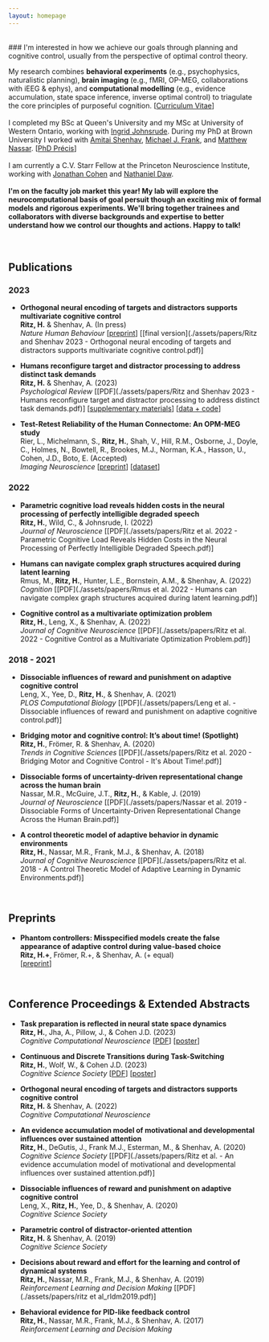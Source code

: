 ```yaml
---
layout: homepage
---
```

<br>
### I'm interested in how we achieve our goals through planning and cognitive control, usually from the perspective of optimal control theory.

My research combines **behavioral experiments** (e.g., psychophysics, naturalistic planning), **brain imaging** (e.g., fMRI, OP-MEG, collaborations with iEEG & ephys), and **computational modelling** (e.g., evidence accumulation, state space inference, inverse optimal control) to triagulate the core principles of purposeful cognition. [[Curriculum Vitae](./assets/CV/hritz_CV.pdf)]
<br><br>
I completed my BSc at Queen's University and my MSc at University of Western Ontario, working with [Ingrid Johnsrude](https://sites.google.com/site/johnsrudeconchlab/home). During my PhD at Brown University I worked with [Amitai Shenhav](https://www.shenhavlab.org/), [Michael J. Frank](https://www.lnccbrown.com/), and [Matthew Nassar](https://sites.brown.edu/mattlab/). [[PhD Précis](./assets/papers/Ritz_PhD_Precis.pdf)]
<br><br>
I am currently a C.V. Starr Fellow at the Princeton Neuroscience Institute, working with [Jonathan Cohen](https://ncclab.princeton.edu/) and [Nathaniel Daw](https://dawlab.princeton.edu/).
<br><br>
**I'm on the faculty job market this year! My lab will explore the neurocomputational basis of goal persuit though an exciting mix of formal models and rigorous experiments. We'll bring together trainees and collaborators with diverse backgrounds and expertise to better understand how we control our thoughts and actions. Happy to talk!**
<br><br><br>

## Publications


### 2023

- **Orthogonal neural encoding of targets and distractors supports multivariate cognitive control**
  <br>
  **Ritz, H.** & Shenhav, A. (In press)
  <br>
  _Nature Human Behaviour_ [[preprint](https://doi.org/10.1101/2022.12.01.518771)] [[final version](./assets/papers/Ritz and Shenhav 2023 - Orthogonal neural encoding of targets and distractors supports multivariate cognitive control.pdf)]


- **Humans reconfigure target and distractor processing to address distinct task demands**
  <br>
  **Ritz, H.** & Shenhav, A. (2023)
  <br>
  _Psychological Review_ [[PDF](./assets/papers/Ritz and Shenhav 2023 - Humans reconfigure target and distractor processing to address distinct task demands.pdf)] [[supplementary materials](./assets/papers/rev0000442_sm.pdf)] [[data + code](https://github.com/shenhavlab/PACT-public)]


- **Test-Retest Reliability of the Human Connectome: An OPM-MEG study**
  <br>
  Rier, L., Michelmann, S., **Ritz, H.**, Shah, V., Hill, R.M., Osborne, J., Doyle, C., Holmes, N., Bowtell, R., Brookes, M.J., Norman, K.A., Hasson, U., Cohen, J.D., Boto, E. (Accepted)
  <br>
  _Imaging Neuroscience_ [[preprint](https://doi.org/10.1101/2022.12.21.521184)] [[dataset](https://doi.org/10.5281/zenodo.7477061)]




### 2022

- **Parametric cognitive load reveals hidden costs in the neural processing of perfectly intelligible degraded speech**
  <br>
  **Ritz, H.**, Wild, C., & Johnsrude, I. (2022)
  <br>
  _Journal of Neuroscience_ [[PDF](./assets/papers/Ritz et al. 2022 - Parametric Cognitive Load Reveals Hidden Costs in the Neural Processing of Perfectly Intelligible Degraded Speech.pdf)]


- **Humans can navigate complex graph structures acquired during latent learning**
  <br>
  Rmus, M., **Ritz, H.**, Hunter, L.E., Bornstein, A.M., & Shenhav, A. (2022)
  <br>
  _Cognition_ [[PDF](./assets/papers/Rmus et al. 2022 - Humans can navigate complex graph structures acquired during latent learning.pdf)]


- **Cognitive control as a multivariate optimization problem**
  <br>
  **Ritz, H.**, Leng, X., & Shenhav, A. (2022)
  <br>
  _Journal of Cognitive Neuroscience_ [[PDF](./assets/papers/Ritz et al. 2022 - Cognitive Control as a Multivariate Optimization Problem.pdf)]



### 2018 - 2021

- **Dissociable influences of reward and punishment on adaptive cognitive control**
  <br>
  Leng, X., Yee, D., **Ritz, H.**, & Shenhav, A. (2021)
  <br>
  _PLOS Computational Biology_ [[PDF](./assets/papers/Leng et al. - Dissociable influences of reward and punishment on adaptive cognitive control.pdf)]


- **Bridging motor and cognitive control: It’s about time! (Spotlight)**
  <br>
  **Ritz, H.**, Frömer, R. & Shenhav, A. (2020)
  <br>
  _Trends in Cognitive Sciences_ [[PDF](./assets/papers/Ritz et al. 2020 - Bridging Motor and Cognitive Control - It's About Time!.pdf)]


- **Dissociable forms of uncertainty-driven representational change across the human brain**
  <br>
  Nassar, M.R., McGuire, J.T., **Ritz, H.**, & Kable, J. (2019)
  <br>
  _Journal of Neuroscience_ [[PDF](./assets/papers/Nassar et al. 2019 - Dissociable Forms of Uncertainty-Driven Representational Change Across the Human Brain.pdf)]


- **A control theoretic model of adaptive behavior in dynamic environments**
  <br>
  **Ritz, H.**, Nassar, M.R., Frank, M.J., & Shenhav, A. (2018)
  <br>
  _Journal of Cognitive Neuroscience_ [[PDF](./assets/papers/Ritz et al. 2018 - A Control Theoretic Model of Adaptive Learning in Dynamic Environments.pdf)]


<br>







## Preprints

- **Phantom controllers: Misspecified models create the false appearance of adaptive control during value-based choice**
  <br>
  **Ritz, H.+**, Frömer, R.+, & Shenhav, A. (+ equal)
  <br>
  [[preprint](https://doi.org/10.1101/2023.01.18.524640)] 

 

<br>







## Conference Proceedings & Extended Abstracts

- **Task preparation is reflected in neural state space dynamics**
  <br>
  **Ritz, H.**, Jha, A., Pillow, J., & Cohen J.D. (2023) 
  <br>
  _Cognitive Computational Neuroscience_ [[PDF](./assets/papers/2023_CCN.pdf)] [[poster](./assets/posters/2023_CCN_poster.pdf)]


- **Continuous and Discrete Transitions during Task-Switching**
  <br>
  **Ritz, H.**, Wolf, W., & Cohen J.D. (2023)
  <br>
  _Cognitive Science Society_ [[PDF](./assets/papers/Ritz_2023_CogSci.pdf)] [[poster](./assets/posters/2023_cogsci_poster.pdf)]


- **Orthogonal neural encoding of targets and distractors supports cognitive control**
  <br>
  **Ritz, H.** & Shenhav, A. (2022)
  <br>
  _Cognitive Computational Neuroscience_


- **An evidence accumulation model of motivational and developmental influences over sustained attention**
  <br>
  **Ritz, H.**, DeGutis, J., Frank M.J., Esterman, M., & Shenhav, A. (2020)
  <br>
  _Cognitive Science Society_ [[PDF](./assets/papers/Ritz et al. - An evidence accumulation model of motivational and developmental influences over sustained attention.pdf)]


- **Dissociable influences of reward and punishment on adaptive cognitive control**
  <br>
  Leng, X., **Ritz, H.**, Yee, D., & Shenhav, A. (2020)
  <br>
  _Cognitive Science Society_


- **Parametric control of distractor-oriented attention**
  <br>
  **Ritz, H.** & Shenhav, A. (2019)
  <br>
  _Cognitive Science Society_
  

- **Decisions about reward and effort for the learning and control of dynamical systems**
  <br>
  **Ritz, H.**, Nassar, M.R., Frank, M.J., & Shenhav, A. (2019)
  <br>
  _Reinforcement Learning and Decision Making_ [[PDF](./assets/papers/ritz et al_rldm2019.pdf)]
  

- **Behavioral evidence for PID-like feedback control**
  <br>
  **Ritz, H.**, Nassar, M.R., Frank, M.J., & Shenhav, A. (2017)
  <br>
  _Reinforcement Learning and Decision Making_


<br>



